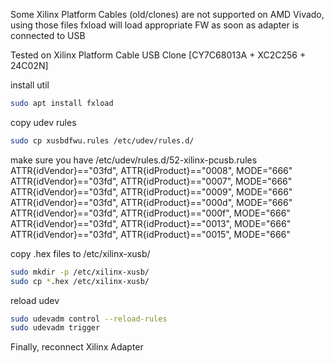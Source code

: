 Some Xilinx Platform Cables (old/clones) are not supported on AMD Vivado, using those files fxload will load appropriate FW as soon as adapter is connected to USB

Tested on Xilinx Platform Cable USB Clone [CY7C68013A + XC2C256 + 24C02N]

install util
```bash
sudo apt install fxload
```

copy udev rules
```bash
sudo cp xusbdfwu.rules /etc/udev/rules.d/
```

make sure you have /etc/udev/rules.d/52-xilinx-pcusb.rules
ATTR{idVendor}=="03fd", ATTR{idProduct}=="0008", MODE="666"
ATTR{idVendor}=="03fd", ATTR{idProduct}=="0007", MODE="666"
ATTR{idVendor}=="03fd", ATTR{idProduct}=="0009", MODE="666"
ATTR{idVendor}=="03fd", ATTR{idProduct}=="000d", MODE="666"
ATTR{idVendor}=="03fd", ATTR{idProduct}=="000f", MODE="666"
ATTR{idVendor}=="03fd", ATTR{idProduct}=="0013", MODE="666"
ATTR{idVendor}=="03fd", ATTR{idProduct}=="0015", MODE="666"

copy .hex files to /etc/xilinx-xusb/
```bash
sudo mkdir -p /etc/xilinx-xusb/
sudo cp *.hex /etc/xilinx-xusb/
```

reload udev
```bash
sudo udevadm control --reload-rules
sudo udevadm trigger
```

Finally, reconnect Xilinx Adapter
